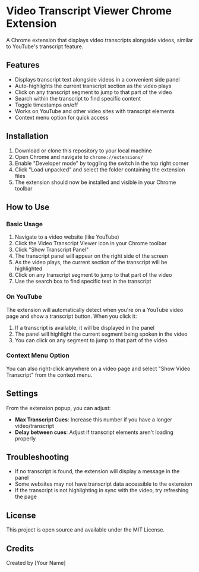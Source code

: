 # Video Transcript Viewer Chrome Extension

A Chrome extension that displays video transcripts alongside videos, similar to YouTube's transcript feature.

## Features

- Displays transcript text alongside videos in a convenient side panel
- Auto-highlights the current transcript section as the video plays
- Click on any transcript segment to jump to that part of the video
- Search within the transcript to find specific content
- Toggle timestamps on/off
- Works on YouTube and other video sites with transcript elements
- Context menu option for quick access

## Installation

1. Download or clone this repository to your local machine
2. Open Chrome and navigate to `chrome://extensions/`
3. Enable "Developer mode" by toggling the switch in the top right corner
4. Click "Load unpacked" and select the folder containing the extension files
5. The extension should now be installed and visible in your Chrome toolbar

## How to Use

### Basic Usage

1. Navigate to a video website (like YouTube)
2. Click the Video Transcript Viewer icon in your Chrome toolbar
3. Click "Show Transcript Panel"
4. The transcript panel will appear on the right side of the screen
5. As the video plays, the current section of the transcript will be highlighted
6. Click on any transcript segment to jump to that part of the video
7. Use the search box to find specific text in the transcript

### On YouTube

The extension will automatically detect when you're on a YouTube video page and show a transcript button. When you click it:

1. If a transcript is available, it will be displayed in the panel
2. The panel will highlight the current segment being spoken in the video
3. You can click on any segment to jump to that part of the video

### Context Menu Option

You can also right-click anywhere on a video page and select "Show Video Transcript" from the context menu.

## Settings

From the extension popup, you can adjust:

- **Max Transcript Cues**: Increase this number if you have a longer video/transcript
- **Delay between cues**: Adjust if transcript elements aren't loading properly

## Troubleshooting

- If no transcript is found, the extension will display a message in the panel
- Some websites may not have transcript data accessible to the extension
- If the transcript is not highlighting in sync with the video, try refreshing the page

## License

This project is open source and available under the MIT License.

## Credits

Created by [Your Name]
